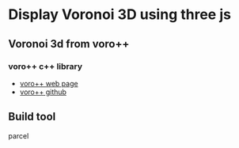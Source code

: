 # Display Voronoi 3D using three js

## Voronoi 3d from voro++

### voro++ c++ library

- [voro++ web page](https://math.lbl.gov/voro++/)
- [voro++ github](https://github.com/chr1shr/voro)

## Build tool

parcel
